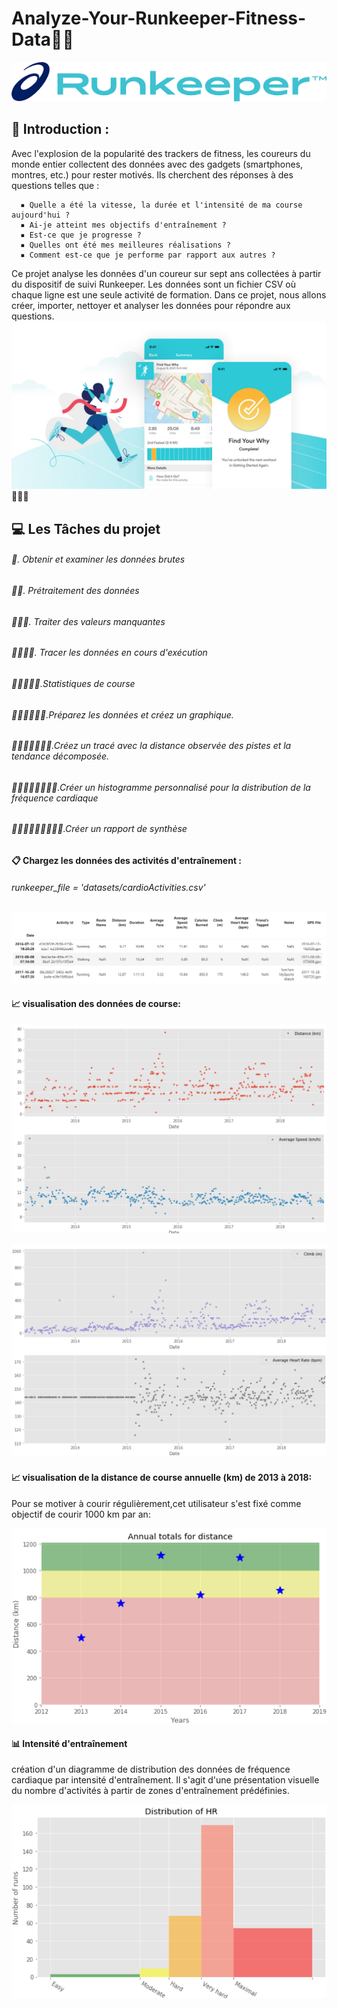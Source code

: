 # Analyze-Your-Runkeeper-Fitness-Data🏃‍♀️
![img](./pictures/runkeeper.png)
##	📃 Introduction :
Avec l'explosion de la popularité des trackers de fitness, les coureurs du monde entier collectent des données avec des gadgets (smartphones, montres, etc.) pour rester motivés. Ils cherchent des réponses à des questions telles que :

      ▪️ Quelle a été la vitesse, la durée et l'intensité de ma course aujourd'hui ?
      ▪️ Ai-je atteint mes objectifs d'entraînement ?
      ▪️ Est-ce que je progresse ?
      ▪️ Quelles ont été mes meilleures réalisations ?
      ▪️ Comment est-ce que je performe par rapport aux autres ?
Ce projet analyse les données d'un coureur sur sept ans collectées à partir du dispositif de suivi Runkeeper. Les données sont un fichier CSV où chaque ligne est une seule activité de formation.
Dans ce projet, nous allons créer, importer, nettoyer et analyser les données pour répondre aux questions.
![img](./pictures/Header.jpg)
🚶🏃🚴
## 💻 Les Tâches du projet
###### 📎. Obtenir et examiner les données brutes
###### 📎📎. Prétraitement des données
###### 📎📎📎. Traiter des valeurs manquantes
###### 📎📎📎📎. Tracer les données en cours d'exécution
###### 📎📎📎📎📎.Statistiques de course
###### 📎📎📎📎📎📎.Préparez les données et créez un graphique.
###### 📎📎📎📎📎📎📎.Créez un tracé avec la distance observée des pistes et la tendance décomposée.
###### 📎📎📎📎📎📎📎📎.Créer un histogramme personnalisé pour la distribution de la fréquence cardiaque
###### 📎📎📎📎📎📎📎📎📎.Créer un rapport de synthèse

#### 📋 Chargez les données des activités d'entraînement :
######  runkeeper_file = 'datasets/cardioActivities.csv'

![img](./pictures/tab.png)
#### 📈 visualisation des données de course:

![img](./pictures/4.png)

![img](./pictures/4.2.png)

#### 📈 visualisation de la distance de course annuelle (km) de 2013 à 2018:
Pour se motiver à courir régulièrement,cet utilisateur s'est fixé comme objectif de courir 1000 km par an:

![img](./pictures/7.png)

#### 📊 Intensité d'entraînement
création d'un diagramme de distribution des données de fréquence cardiaque par intensité d'entraînement.
Il s'agit d'une présentation visuelle du nombre d'activités à partir de zones d'entraînement prédéfinies.

![img](./pictures/9.png)